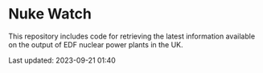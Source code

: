# Nuke Watch

This repository includes code for retrieving the latest information available on the output of EDF nuclear power plants in the UK.

Last updated: 2023-09-21 01:40